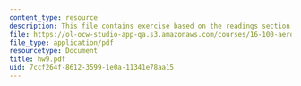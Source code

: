 ```yaml
---
content_type: resource
description: This file contains exercise based on the readings section.
file: https://ol-ocw-studio-app-qa.s3.amazonaws.com/courses/16-100-aerodynamics-fall-2005/7ccf264f861235991e0a11341e78aa15_hw9.pdf
file_type: application/pdf
resourcetype: Document
title: hw9.pdf
uid: 7ccf264f-8612-3599-1e0a-11341e78aa15
---
```


